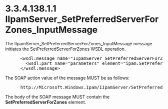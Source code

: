 <html dir="LTR" xmlns:mshelp="http://msdn.microsoft.com/mshelp" xmlns:ddue="http://ddue.schemas.microsoft.com/authoring/2003/5" xmlns:xlink="http://www.w3.org/1999/xlink" xmlns:tool="http://www.microsoft.com/tooltip">
 <body>
 <div id="header">
 <h1 class="heading">3.3.4.138.1.1 IIpamServer_SetPreferredServerForZones_InputMessage</h1>
 </div>
 <div id="mainSection">
 <div id="mainBody">
 <div id="allHistory" class="saveHistory"></div>
 <div id="sectionSection0" class="section" name="collapseableSection">
 

<p>The IIpamServer_SetPreferredServerForZones_InputMessage
message initiates the SetPreferredServerForZones WSDL operation.</p>

<dl>
<dd>
<div><pre> &lt;wsdl:message name=&quot;IIpamServer_SetPreferredServerForZones_InputMessage&quot;&gt;
   &lt;wsdl:part name=&quot;parameters&quot; element=&quot;ipam:SetPreferredServerForZones&quot; /&gt;
 &lt;/wsdl:message&gt;
</pre></div>
</dd></dl>

<p>The SOAP action value of the message MUST be as follows:</p>

<dl>
<dd>
<div><pre> http://Microsoft.Windows.Ipam/IIpamServer/SetPreferredServerForZones
</pre></div>
</dd></dl>

<p>The body of the SOAP message MUST contain the <b>SetPreferredServerForZones</b>
element.</p>


 </div>
 </div>
 </div>
 </body>
</html>
